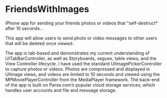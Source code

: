 # FriendsWithImages
iPhone app for sending your friends photos or videos that "self-destruct* after 10 seconds...

This app will allow users to send photo or video messages to other users that will be deleted once viewed. 

The app is tab-based and demonstrates my current understanding of UITabBarController, as well as Storyboards, segues, table views, and the View Controller lifecycle. I have used the standard UIImagePickerController to capture photos or videos. Photos are compressed and displayed in UIImage views, and videos are limited to 10 seconds and viewed using the MPMoviePlayerController from the MediaPlayer framework. The back-end of the app is built on Parse.com’s popular cloud storage services, which handles user accounts and file and message storage.
